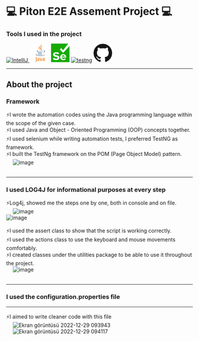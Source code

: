 # 💻 Piton E2E Assement Project 💻
### Tools I used in the project <br> 
[<a href="https://www.jetbrains.com/idea/features/" target="_blank" rel=”noopener”> <img src="https://encrypted-tbn0.gstatic.com/images?q=tbn:ANd9GcQalKFwVDd0H7Xx8HaqWBbUmDRdrgxUoicGBZC0eIzTsww7Sev-ySXJ3in9Udv2R9CR3lo&usqp=CAU" alt="IntelliJ" width="50" height="50"/> </a>][intellij]
[<img height="50" width="50" src="https://raw.githubusercontent.com/github/explore/5b3600551e122a3277c2c5368af2ad5725ffa9a1/topics/java/java.png">][java]
[<img height="50" width="50" src="https://raw.githubusercontent.com/github/explore/5b3600551e122a3277c2c5368af2ad5725ffa9a1/topics/selenium/selenium.png">][selenium]
[<a href="https://testng.org/doc/" target="_blank"><img src="https://blogs.perficient.com/files/2014/08/TestNG.png" alt="testng" width="50" height="50" /></a>][testng]
[<img height="50" width="50" src="https://raw.githubusercontent.com/github/explore/5b3600551e122a3277c2c5368af2ad5725ffa9a1/topics/github/github.png">][github]

[java]: https://www.java.com/
[selenium]: https://www.selenium.dev/
[github]: https://github.com/FatihKamilAltun
[intellij]: https://www.jetbrains.com/idea/download/#section=windows
[testng]: https://testng.org/doc/

<hr>

## About the project
### Framework
⚡I wrote the automation codes using the Java programming language within the scope of the given case. <br>
⚡I used Java and Object - Oriented Programming (OOP) concepts together. <br>
⚡I used selenium while writing automation tests, I preferred TestNG as framework. <br>
⚡I built the TestNg framework on the POM (Page Object Model) pattern. <br>
&emsp; ![image](https://user-images.githubusercontent.com/111094536/209918655-6b0a446b-ec51-4d9c-b982-2996bddaf550.png) <br> <br> <hr>
### I used LOG4J for informational purposes at every step
⚡Log4j, showed me the steps one by one, both in console and on file. <br>
&emsp; ![image](https://user-images.githubusercontent.com/111094536/209913069-d7149f0a-d56f-441d-970d-bab68ff048dc.png)  <br>
![image](https://user-images.githubusercontent.com/111094536/209912871-e603b6d4-378d-4031-ba3a-8a72143b75a0.png) <br> <br>
⚡I used the assert class to show that the script is working correctly. <br>
⚡I used the actions class to use the keyboard and mouse movements comfortably. <br>
⚡I created classes under the utilities package to be able to use it throughout the project. <br>
&emsp; ![image](https://user-images.githubusercontent.com/111094536/209913174-fc92d5b7-9f3f-4012-9977-94f2c4200299.png) <br> <br> <hr>

### I used the configuration.properties file <br> <hr>
⚡I aimed to write cleaner code with this file <br>
&emsp; ![Ekran görüntüsü 2022-12-29 093943](https://user-images.githubusercontent.com/111094536/209914012-4ec7ce57-57e1-41aa-b8ff-75018117a143.png) <br>
&emsp; ![Ekran görüntüsü 2022-12-29 094117](https://user-images.githubusercontent.com/111094536/209913978-24f7c9d2-8051-44be-b47a-12eca945477a.png)
